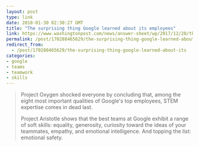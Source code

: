 ```yaml
---
layout: post
type: link
date: 2018-01-30 02:30:27 GMT
title: "The surprising thing Google learned about its employees"
link: https://www.washingtonpost.com/news/answer-sheet/wp/2017/12/20/the-surprising-thing-google-learned-about-its-employees-and-what-it-means-for-todays-students/?utm_term=.92a06c3aec61&wpisrc=nl_most&wpmm=1
permalink: /post/170288465629/the-surprising-thing-google-learned-about-its
redirect_from: 
  - /post/170288465629/the-surprising-thing-google-learned-about-its
categories:
- google
- teams
- teamwork
- skills
---
```


<blockquote><p>Project Oxygen shocked everyone by concluding that, among the eight most important qualities of Google's top employees, STEM expertise comes in dead last.</p>
<p>Project Aristotle shows that the best teams at Google exhibit a range of soft skills: equality, generosity, curiosity toward the ideas of your teammates, empathy, and emotional intelligence. And topping the list: emotional safety.</p></blockquote>